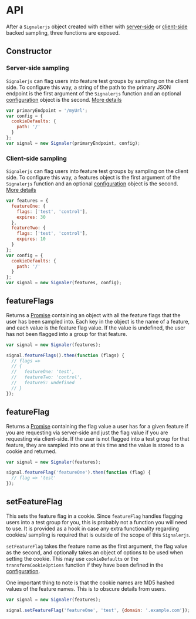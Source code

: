 # API

After a `Signalerjs` object created with either with [server-side](./server_requirements.md) or [client-side](./feature_definition.md) backed sampling, three functions are exposed.

## Constructor

### Server-side sampling

`Signalerjs` can flag users into feature test groups by sampling on the client side. To configure this way, a string of the path to the primary JSON endpoint is the first argument of the `Signalerjs` function and an optional [configuration](./configuration.md) object is the second. [More details](./server_requirements.md)

```js
var primaryEndpoint = '/myUrl';
var config = {
  cookieDefaults: {
    path: '/'
  }
};
var signal = new Signaler(primaryEndpoint, config);
```

### Client-side sampling

`Signalerjs` can flag users into feature test groups by sampling on the client side. To configure this way, a features object is the first argument of the `Signalerjs` function and an optional [configuration](./configuration.md) object is the second. [More details](./feature_definition.md)

```js
var features = {
  featureOne: {
    flags: ['test', 'control'],
    expires: 30
  },
  featureTwo: {
    flags: ['test', 'control'],
    expires: 10
  }
};
var config = {
  cookieDefaults: {
    path: '/'
  }
};
var signal = new Signaler(features, config);
```

## featureFlags

Returns a [Promise](https://developer.mozilla.org/en-US/docs/Web/JavaScript/Reference/Global_Objects/Promise) containing an object with all the feature flags that the user has been sampled into. Each key in the object is the name of a feature, and each value is the feature flag value. If the value is undefined, the user has not been flagged into a group for that feature.

```js
var signal = new Signaler(features);

signal.featureFlags().then(function (flags) {
  // flags =>
  // {
  //   featureOne: 'test',
  //   featureTwo: 'control',
  //   featureS: undefined
  // }
});
```

## featureFlag

Returns a [Promise](https://developer.mozilla.org/en-US/docs/Web/JavaScript/Reference/Global_Objects/Promise) containing the flag value a user has for a given feature if you are requesting via server-side and just the flag value if you are requesting via client-side. If the user is not flagged into a test group for that feature, they are sampled into one at this time and the value is stored to a cookie and returned.

```js
var signal = new Signaler(features);

signal.featureFlag('featureOne').then(function (flag) {
  // flag => 'test'
});
```

## setFeatureFlag

This sets the feature flag in a cookie. Since `featureFlag` handles flagging users into a test group for you, this is probably not a function you will need to use. It is provided as a hook in case any extra functionality regarding cookies/ sampling is required that is outside of the scope of this `Signalerjs`.

`setFeatureFlag` takes the feature name as the first argument, the flag value as the second, and optionally takes an object of options to be used when setting the cookie. This may use `cookieDefaults` or the `transformCookieOptions` function if they have been defined in the [configuration](./configuration.md).

One important thing to note is that the cookie names are MD5 hashed values of the feature names. This is to obscure details from users.

```js
var signal = new Signaler(features);

signal.setFeatureFlag('featureOne', 'test', {domain: '.example.com'});
```
